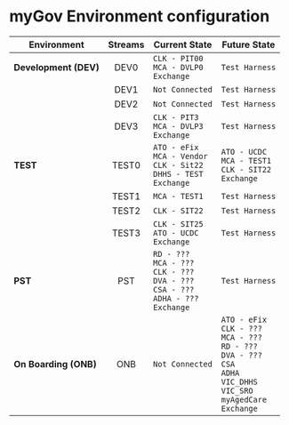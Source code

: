 # myGov Environment configuration


| **Environment**       |**Streams**|**Current State**|**Future State**|
|-----------------------|:---------:|-----------------|----------------|
| **Development (DEV)** |   DEV0    | `CLK - PIT00`<br>`MCA - DVLP0`<br>`Exchange` | `Test Harness` |
|                       |   DEV1    | `Not Connected`                 | `Test Harness` |
|                       |   DEV2    | `Not Connected`                 | `Test Harness` |
|                       |   DEV3    | `CLK - PIT3`<br>`MCA - DVLP3`<br>`Exchange`  | `Test Harness` |
| **TEST**              |   TEST0   | `ATO - eFix`<br>`MCA - Vendor`<br>`CLK - Sit22`<br>`DHHS - TEST`<br>`Exchange` | `ATO - UCDC`<br>`MCA - TEST1`<br>`CLK - SIT22`<br>`Exchange` | 
|                       |   TEST1   | `MCA - TEST1`                   | `Test Harness` | 
|                       |   TEST2   | `CLK - SIT22`                   | `Test Harness` | 
|                       |   TEST3   | `CLK - SIT25`<br>`ATO - UCDC`<br>`Exchange` | `Test Harness` | 
| **PST**               |   PST     | `RD - ???`<br>`MCA - ???`<br>`CLK - ???`<br>`DVA - ???`<br>`CSA - ???`<br>`ADHA - ???`<br>`Exchange` | `Test Harness` | 
| **On Boarding (ONB)** |   ONB     | `Not Connected` | `ATO - eFix`<br>`CLK - ???`<br>`MCA - ???`<br>`RD - ???`<br>`DVA - ???`<br>`CSA`<br>`ADHA`<br>`VIC_DHHS`<br>`VIC_SRO`<br>`myAgedCare`<br>`Exchange` |


